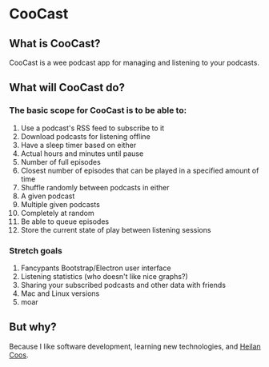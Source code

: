 # CooCast

## What is CooCast?
CooCast is a wee podcast app for managing and listening to your podcasts.

## What will CooCast do?

### The basic scope for CooCast is to be able to:
1. Use a podcast's RSS feed to subscribe to it
2. Download podcasts for listening offline
3. Have a sleep timer based on either
  1. Actual hours and minutes until pause
  2. Number of full episodes
  3. Closest number of episodes that can be played in a specified amount of time
4. Shuffle randomly between podcasts in either
  1. A given podcast
  2. Multiple given podcasts
  3. Completely at random
5. Be able to queue episodes
6. Store the current state of play between listening sessions

### Stretch goals
1. Fancypants Bootstrap/Electron user interface
2. Listening statistics (who doesn't like nice graphs?)
3. Sharing your subscribed podcasts and other data with friends
4. Mac and Linux versions
5. moar

## But why?
Because I like software development, learning new technologies, and [Heilan Coos](https://en.wikipedia.org/wiki/Highland_cattle).
